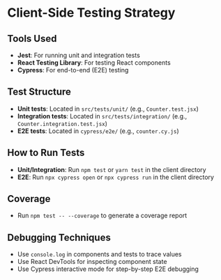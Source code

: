 # Client-Side Testing Strategy

## Tools Used
- **Jest**: For running unit and integration tests
- **React Testing Library**: For testing React components
- **Cypress**: For end-to-end (E2E) testing

## Test Structure
- **Unit tests**: Located in `src/tests/unit/` (e.g., `Counter.test.jsx`)
- **Integration tests**: Located in `src/tests/integration/` (e.g., `Counter.integration.test.jsx`)
- **E2E tests**: Located in `cypress/e2e/` (e.g., `counter.cy.js`)

## How to Run Tests
- **Unit/Integration**: Run `npm test` or `yarn test` in the client directory
- **E2E**: Run `npx cypress open` or `npx cypress run` in the client directory

## Coverage
- Run `npm test -- --coverage` to generate a coverage report

## Debugging Techniques
- Use `console.log` in components and tests to trace values
- Use React DevTools for inspecting component state
- Use Cypress interactive mode for step-by-step E2E debugging 